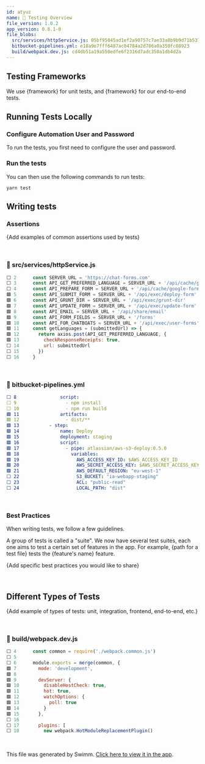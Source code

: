 ```yaml
---
id: atyuz
name: 🔨 Testing Overview
file_version: 1.0.2
app_version: 0.8.1-0
file_blobs:
  src/services/httpService.js: 05bf95845ad1ef2a90757c7ae33a8b9b9d71b537
  bitbucket-pipelines.yml: e18a9e7fff6487ac04784a2d786a0a359fc08923
  build/webpack.dev.js: cd4db51a19a550edfe6f2316d7adc358a1db4d2a
---
```


## Testing Frameworks

We use {framework} for unit tests, and {framework} for our end-to-end tests.

## Running Tests Locally

### Configure Automation User and Password

To run the tests, you first need to configure the user and password.

### Run the tests

You can then use the following commands to run tests:

`yarn test`

## Writing tests

### Assertions

{Add examples of common assertions used by tests}

<br/>

<!-- NOTE-swimm-snippet: the lines below link your snippet to Swimm -->
### 📄 src/services/httpService.js
```javascript
⬜ 2      const SERVER_URL = 'https://chat-forms.com'
⬜ 3      const API_GET_PREFERRED_LANGUAGE = SERVER_URL + '/api/cache/google-form'
⬜ 4      const API_PREPARE_FORM = SERVER_URL + '/api/cache/google-form'
🟩 5      const API_SUBMIT_FORM = SERVER_URL + '/api/exec/deploy-form'
🟩 6      const API_GRUNT_DIR = SERVER_URL + '/api/exec/grunt-dir'
🟩 7      const API_UPDATE_FORM = SERVER_URL + '/api/exec/update-form'
🟩 8      const API_EMAIL = SERVER_URL + '/api/share/email'
🟩 9      const API_FORM_FIELDS = SERVER_URL + '/forms'
🟩 10     const API_FOR_CHATBOATS = SERVER_URL + '/api/exec/user-forms'
🟩 11     const getLanguages = (submittedUrl) => {
🟩 12       return axios.post(API_GET_PREFERRED_LANGUAGE, {
🟩 13         checkResponseReceipts: true,
⬜ 14         url: submittedUrl
⬜ 15       })
⬜ 16     }
```

<br/>

<!-- NOTE-swimm-snippet: the lines below link your snippet to Swimm -->
### 📄 bitbucket-pipelines.yml
```yaml
⬜ 8                script:
⬜ 9                  - npm install
⬜ 10                 - npm run build
🟩 11               artifacts:
🟩 12                 - dist/**
🟩 13           - step:
🟩 14               name: Deploy
🟩 15               deployment: staging
🟩 16               script:
🟩 17                 - pipe: atlassian/aws-s3-deploy:0.5.0
🟩 18                   variables:
🟩 19                     AWS_ACCESS_KEY_ID: $AWS_ACCESS_KEY_ID
🟩 20                     AWS_SECRET_ACCESS_KEY: $AWS_SECRET_ACCESS_KEY
🟩 21                     AWS_DEFAULT_REGION: "eu-west-1"
⬜ 22                     S3_BUCKET: "ia-webapp-staging"
⬜ 23                     ACL: "public-read"
⬜ 24                     LOCAL_PATH: "dist"
```

<br/>

### Best Practices

When writing tests, we follow a few guidelines.

A group of tests is called a "suite". We now have several test suites, each one aims to test a certain set of features in the app. For example, {path for a test file} tests the {feature's name} feature.

{Add specific best practices you would like to share}

<br/>

## Different Types of Tests

{Add example of types of tests: unit, integration, frontend, end-to-end, etc.}

<br/>

<!-- NOTE-swimm-snippet: the lines below link your snippet to Swimm -->
### 📄 build/webpack.dev.js
```javascript
⬜ 4      const common = require('./webpack.common.js')
⬜ 5      
⬜ 6      module.exports = merge(common, {
🟩 7        mode: 'development',
🟩 8      
🟩 9        devServer: {
🟩 10         disableHostCheck: true,
🟩 11         hot: true,
🟩 12         watchOptions: {
🟩 13           poll: true
🟩 14         }
🟩 15       },
⬜ 16     
⬜ 17       plugins: [
⬜ 18         new webpack.HotModuleReplacementPlugin()
```

<br/>

This file was generated by Swimm. [Click here to view it in the app](https://swimm-web-app.web.app/repos/Z2l0aHViJTNBJTNBdGVzdC1wcm9qZWN0JTNBJTNBbmFkYXYtc3dpbW0=/docs/atyuz).